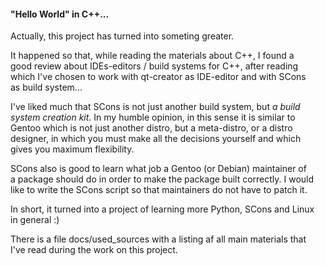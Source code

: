#### "Hello World" in C++...

Actually, this project has turned into someting greater.  
  
It happened so that, while reading the materials about C++, I found a  
good review about IDEs-editors / build systems for C++, after reading  
which I've chosen to work with qt-creator as IDE-editor and with SCons  
as build system...  
  
I've liked much that SCons is not just another build system, but *a build  
system creation kit*. In my humble opinion, in this sense it is similar to  
Gentoo which is not just another distro, but a meta-distro, or a distro  
designer, in which you must make all the decisions yourself and which  
gives you maximum flexibility.  
  
SCons also is good to learn what job a Gentoo (or Debian) maintainer of  
a package should do in order to make the package built correctly. I would  
like to write the SCons script so that maintainers do not have to patch it.  
  
In short, it turned into a project of learning more Python, SCons and Linux  
in general :)  
  
There is a file docs/used_sources with a listing af all main materials that  
I've read during the work on this project.
